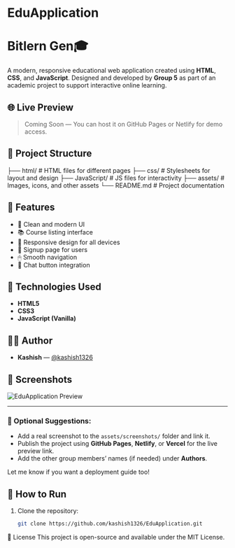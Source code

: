 # EduApplication
# Bitlern Gen🎓

A modern, responsive educational web application created using **HTML**, **CSS**, and **JavaScript**. Designed and developed by **Group 5** as part of an academic project to support interactive online learning.

## 🌐 Live Preview

> Coming Soon — You can host it on GitHub Pages or Netlify for demo access.

## 📁 Project Structure
├── html/ # HTML files for different pages
├── css/ # Stylesheets for layout and design
├── JavaScript/ # JS files for interactivity
├── assets/ # Images, icons, and other assets
└── README.md # Project documentation


## 🚀 Features

- 🧠 Clean and modern UI
- 📚 Course listing interface
- 📱 Responsive design for all devices
- 📝 Signup page for users
- 🖱 Smooth navigation
- 💬 Chat button integration

## 🔧 Technologies Used

- **HTML5**
- **CSS3**
- **JavaScript (Vanilla)**

## 👩‍💻 Author

- **Kashish** — [@kashish1326](https://github.com/kashish1326)

## 📸 Screenshots

![EduApplication Preview](https://github.com/kashish1326/EduApplication/tree/main/screenshots)  



---

### 🔄 Optional Suggestions:
- Add a real screenshot to the `assets/screenshots/` folder and link it.
- Publish the project using **GitHub Pages**, **Netlify**, or **Vercel** for the live preview link.
- Add the other group members’ names (if needed) under **Authors**.

Let me know if you want a deployment guide too!


## 📌 How to Run

1. Clone the repository:
   ```bash
   git clone https://github.com/kashish1326/EduApplication.git
   
📄 License
This project is open-source and available under the MIT License.

